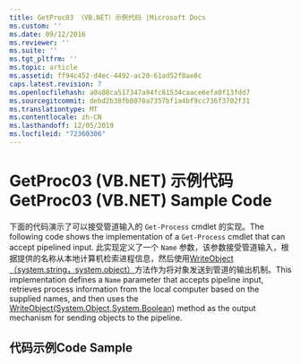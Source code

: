 ```yaml
---
title: GetProc03 （VB.NET）示例代码 |Microsoft Docs
ms.custom: ''
ms.date: 09/12/2016
ms.reviewer: ''
ms.suite: ''
ms.tgt_pltfrm: ''
ms.topic: article
ms.assetid: ff94c452-d4ec-4492-ac20-61ad52f8ae8c
caps.latest.revision: 7
ms.openlocfilehash: a0a88ca517347a94fc81534caace6efa0f13fdd7
ms.sourcegitcommit: debd2b38fb8070a7357bf1a4bf9cc736f3702f31
ms.translationtype: MT
ms.contentlocale: zh-CN
ms.lasthandoff: 12/05/2019
ms.locfileid: "72360306"
---
```

# <a name="getproc03-vbnet-sample-code"></a><span data-ttu-id="f9a08-102">GetProc03 (VB.NET) 示例代码</span><span class="sxs-lookup"><span data-stu-id="f9a08-102">GetProc03 (VB.NET) Sample Code</span></span>

<span data-ttu-id="f9a08-103">下面的代码演示了可以接受管道输入的 `Get-Process` cmdlet 的实现。</span><span class="sxs-lookup"><span data-stu-id="f9a08-103">The following code shows the implementation of a `Get-Process` cmdlet that can accept pipelined input.</span></span> <span data-ttu-id="f9a08-104">此实现定义了一个 `Name` 参数，该参数接受管道输入，根据提供的名称从本地计算机检索进程信息，然后使用[WriteObject （system.string，system.object）](/dotnet/api/system.management.automation.cmdlet.writeobject?view=pscore-6.2.0#System_Management_Automation_Cmdlet_WriteObject_System_Object_System_Boolean_)方法作为将对象发送到管道的输出机制。</span><span class="sxs-lookup"><span data-stu-id="f9a08-104">This implementation defines a `Name` parameter that accepts pipeline input, retrieves process information from the local computer based on the supplied names, and then uses the [WriteObject(System.Object,System.Boolean)](/dotnet/api/system.management.automation.cmdlet.writeobject?view=pscore-6.2.0#System_Management_Automation_Cmdlet_WriteObject_System_Object_System_Boolean_) method as the output mechanism for sending objects to the pipeline.</span></span>

## <a name="code-sample"></a><span data-ttu-id="f9a08-105">代码示例</span><span class="sxs-lookup"><span data-stu-id="f9a08-105">Code Sample</span></span>

<!-- TODO!!!: review snippet reference  [!CODE [Msh_samplesgetproc03#getproc03vbAll](Msh_samplesgetproc03#getproc03vbAll)]  -->
